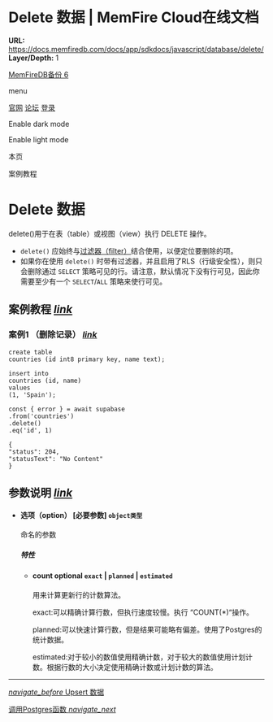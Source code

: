 # Delete 数据 | MemFire Cloud在线文档

**URL:** https://docs.memfiredb.com/docs/app/sdkdocs/javascript/database/delete/
**Layer/Depth:** 1

[MemFireDB备份 6](/)

menu

[官网](https://memfiredb.com/)
[论坛](https://community.memfiredb.com/)
[登录](https://cloud.memfiredb.com/auth/login)

Enable dark mode

Enable light mode

本页

案例教程

# Delete 数据

delete()用于在表（table）或视图（view）执行 DELETE 操作。

* `delete()` 应始终与[过滤器（filter）](/docs/app/SDKdocs/JavaScript/database/using-filters)结合使用，以便定位要删除的项。
* 如果你在使用 `delete()` 时带有过滤器，并且启用了RLS（行级安全性），则只会删除通过 `SELECT` 策略可见的行。请注意，默认情况下没有行可见，因此你需要至少有一个 `SELECT`/`ALL` 策略来使行可见。

## 案例教程 [*link*](#%e6%a1%88%e4%be%8b%e6%95%99%e7%a8%8b)

### 案例1 （删除记录） [*link*](#%e6%a1%88%e4%be%8b1-%e5%88%a0%e9%99%a4%e8%ae%b0%e5%bd%95)

```
create table
countries (id int8 primary key, name text);

insert into
countries (id, name)
values
(1, 'Spain');
```

```
const { error } = await supabase
.from('countries')
.delete()
.eq('id', 1)
```

```
{
"status": 204,
"statusText": "No Content"
}
```

## 参数说明 [*link*](#%e5%8f%82%e6%95%b0%e8%af%b4%e6%98%8e)

* #### 选项（option） [必要参数] `object类型`

  命名的参数

  ##### 特性

  + #### count optional `exact` | `planned` | `estimated`

    用来计算更新行的计数算法。

    exact:可以精确计算行数，但执行速度较慢。执行 “COUNT(\*)“操作。

    planned:可以快速计算行数，但是结果可能略有偏差。使用了Postgres的统计数据。

    estimated:对于较小的数值使用精确计数，对于较大的数值使用计划计数。根据行数的大小决定使用精确计数或计划计数的算法。

---

[*navigate\_before* Upsert 数据](/docs/app/sdkdocs/javascript/database/upsert/)

[调用Postgres函数 *navigate\_next*](/docs/app/sdkdocs/javascript/database/rpc/)